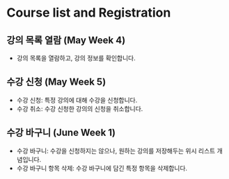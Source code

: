 # Course list and Registration
   
## 강의 목록 열람 (May Week 4)
* 강의 목록을 열람하고, 강의 정보를 확인합니다.
   
## 수강 신청 (May Week 5)
* 수강 신청: 특정 강의에 대해 수강을 신청합니다.
* 수강 취소: 수강 신청한 강의의 신청을 취소합니다.
   
## 수강 바구니 (June Week 1)
* 수강 바구니: 수강을 신청하지는 않으나, 원하는 강의를 저장해두는 위시 리스트 개념입니다.
* 수강 바구니 항목 삭제: 수강 바구니에 담긴 특정 항목을 삭제합니다.
   